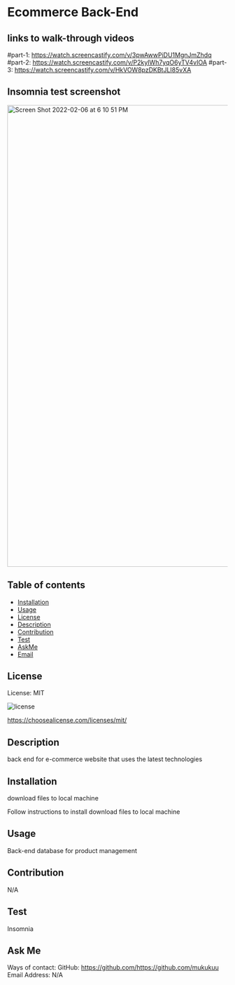 # Ecommerce Back-End 



## links to walk-through videos

#part-1: https://watch.screencastify.com/v/3pwAwwPiDU1MgnJmZhdq
#part-2: https://watch.screencastify.com/v/P2kyIWh7yqO6yTV4vIOA
#part-3: https://watch.screencastify.com/v/HkVOW8pzDKBtJLI85vXA

## Insomnia test screenshot

<img width="1053" alt="Screen Shot 2022-02-06 at 6 10 51 PM" src="https://user-images.githubusercontent.com/92074903/152710252-7e4300a5-b7ba-41fb-9184-082ab72efcc4.png">


## Table of contents

* [Installation](#installation)
* [Usage](#usage)
* [License](#license)
* [Description](#Description)
* [Contribution](#Contribution)
* [Test](#Test)
* [AskMe](#AskMe)
* [Email](#Email)

## License

License: MIT 

![license](https://img.shields.io/badge/license-MIT-blue)

https://choosealicense.com/licenses/mit/

## Description
back end for e-commerce website that uses the latest technologies

## Installation
download files to local machine

Follow instructions to install
download files to local machine

## Usage
Back-end database for product management 

## Contribution
N/A

## Test
Insomnia 

## Ask Me
Ways of contact:
GitHub: https://github.com/https://github.com/mukukuu
Email Address: N/A
